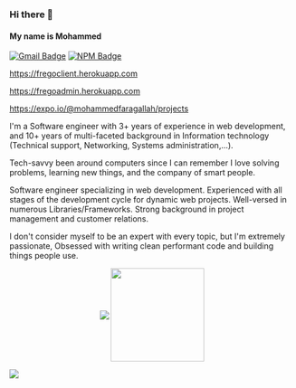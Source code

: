 ### Hi there 👋 
#### My name is Mohammed


[![Gmail Badge](https://img.shields.io/badge/-ffragalla@gmail.com-3370cc?style=flat&logo=Gmail&logoColor=white&link=mailto:agfoccus@gmail.com)][mail]
[![NPM Badge](https://img.shields.io/badge/-@fregos-3370cc?style=flat&logo=npm&logoColor=white&link=https://www.npmjs.com/~fregos)][npm]

https://fregoclient.herokuapp.com

https://fregoadmin.herokuapp.com

https://expo.io/@mohammedfaragallah/projects

I'm a Software engineer with 3+ years of experience in web development, and 10+ years of multi-faceted background in Information technology (Technical support, Networking, Systems administration,...).

Tech-savvy been around computers since I can remember I love solving problems, learning new things, and the company of smart people.

Software engineer specializing in web development. Experienced with all stages of the development cycle for dynamic web projects. Well-versed in numerous Libraries/Frameworks. Strong background in project management and customer relations.

I don't consider myself to be an expert with every topic, but I'm extremely passionate, Obsessed with writing clean performant code and building things people use.

<!--
**MohammedFaragallah/MohammedFaragallah** is a ✨ _special_ ✨ repository because its `README.md` (this file) appears on your GitHub profile.

Here are some ideas to get you started:

- 🔭 I’m currently working on ...
- 🌱 I’m currently learning ...
- 👯 I’m looking to collaborate on ...
- 🤔 I’m looking for help with ...
- 💬 Ask me about ...
- 📫 How to reach me: ...
- 😄 Pronouns: ...
- ⚡ Fun fact: ...
-->

<p align="center">
  <img
      align="center"
      src="https://github-readme-stats.vercel.app/api/top-langs/?username=MohammedFaragallah&layout=compact"
    />
  <img
      align="center"
      height="165"
      src="https://github-readme-stats.vercel.app/api?username=MohammedFaragallah&count_private=true&show_icons=true&custom_title=Github%20Status&hide=issues"
    />
</p>

[linkedin]: https://www.linkedin.com/in/mohammed-faragallah/
[mail]: mailto:ffragalla@gmail.com
[npm]: https://www.npmjs.com/~fregos
![](https://komarev.com/ghpvc/?username=MohammedFarahallah&style=for-the-badge)
